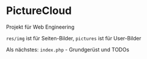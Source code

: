 # PictureCloud
 Projekt für Web Engineering

`res/img` ist für Seiten-Bilder, `pictures` ist für User-Bilder

Als nächstes: `index.php` - Grundgerüst und TODOs